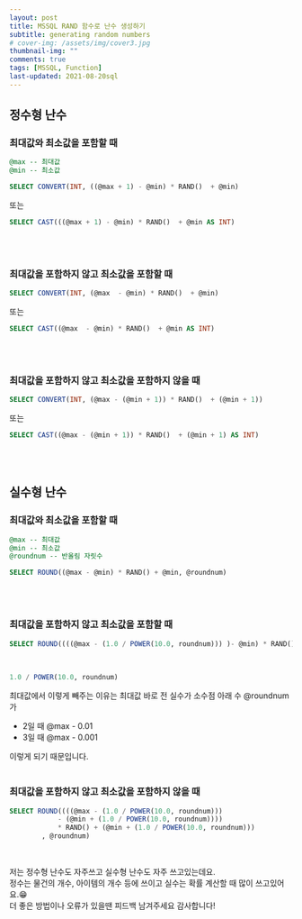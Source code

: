 ```yaml
---
layout: post
title: MSSQL RAND 함수로 난수 생성하기
subtitle: generating random numbers
# cover-img: /assets/img/cover3.jpg
thumbnail-img: ""
comments: true
tags: [MSSQL, Function]
last-updated: 2021-08-20sql
---
```


## **정수형 난수**

### 최대값와 최소값을 포함할 때

```sql
@max -- 최대값
@min -- 최소값
```

```sql
SELECT CONVERT(INT, ((@max + 1) - @min) * RAND()  + @min)
```

또는

```sql
SELECT CAST(((@max + 1) - @min) * RAND()  + @min AS INT)
```

<br/>
<br/>

### 최대값을 포함하지 않고 최소값을 포함할 때

```sql
SELECT CONVERT(INT, (@max  - @min) * RAND()  + @min)
```

또는

```sql
SELECT CAST((@max  - @min) * RAND()  + @min AS INT)
```

<br/>
<br/>

### 최대값을 포함하지 않고 최소값을 포함하지 않을 때

```sql
SELECT CONVERT(INT, (@max - (@min + 1)) * RAND()  + (@min + 1))
```

또는

```sql
SELECT CAST((@max - (@min + 1)) * RAND()  + (@min + 1) AS INT)
```

<br/>
<br/>

## **실수형 난수**

### 최대값와 최소값을 포함할 때

```sql
@max -- 최대값
@min -- 최소값
@roundnum -- 반올림 자릿수
```

```sql
SELECT ROUND((@max - @min) * RAND() + @min, @roundnum)
```

<br/>
<br/>

### 최대값을 포함하지 않고 최소값을 포함할 때

```sql
SELECT ROUND((((@max - (1.0 / POWER(10.0, roundnum))) )- @min) * RAND() + @min, @roundnum)
```

<br/>

```sql
1.0 / POWER(10.0, roundnum)
```

최대값에서 이렇게 빼주는 이유는 최대값 바로 전 실수가 소수점 아래 수 @roundnum가

-   2일 때 @max - 0.01
-   3일 때 @max - 0.001

이렇게 되기 때문입니다.
<br/>
<br/>

### 최대값을 포함하지 않고 최소값을 포함하지 않을 때

```sql
SELECT ROUND((((@max - (1.0 / POWER(10.0, roundnum)))
            - (@min + (1.0 / POWER(10.0, roundnum))))
            * RAND() + (@min + (1.0 / POWER(10.0, roundnum)))
        , @roundnum)
```

<br/>

저는 정수형 난수도 자주쓰고 실수형 난수도 자주 쓰고있는데요.<br/>
정수는 물건의 개수, 아이템의 개수 등에 쓰이고 실수는 확률 계산할 때 많이 쓰고있어요.😁<br/>
더 좋은 방법이나 오류가 있을땐 피드백 남겨주세요 감사합니다!
